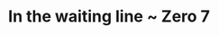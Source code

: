 ---
layout: post
categories: sounds
title: In the waiting line ~ Zero 7
link: "https://www.youtube.com/embed/Jj6yXxVc21Y"
---